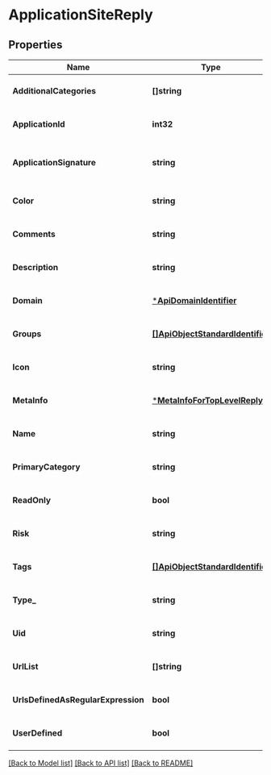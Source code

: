 # ApplicationSiteReply

## Properties
Name | Type | Description | Notes
------------ | ------------- | ------------- | -------------
**AdditionalCategories** | **[]string** | N/A | [optional] [default to null]
**ApplicationId** | **int32** | N/A | [optional] [default to null]
**ApplicationSignature** | **string** | Application signature generated by &lt;a href&#x3D;\&quot;https://supportcenter.checkpoint.com/supportcenter/portal?eventSubmit_doGoviewsolutiondetails&#x3D;&amp;solutionid&#x3D;sk103051\&quot;&gt;Signature Tool&lt;/a&gt;. | [optional] [default to null]
**Color** | **string** | Color of the object. Should be one of existing colors. | [optional] [default to null]
**Comments** | **string** | Comments string. | [optional] [default to null]
**Description** | **string** | N/A | [optional] [default to null]
**Domain** | [***ApiDomainIdentifier**](ApiDomainIdentifier.md) |  | [optional] [default to null]
**Groups** | [**[]ApiObjectStandardIdentifier**](ApiObjectStandardIdentifier.md) | How much details are returned depends on the details-level field of the request. This table shows the level of detail shown when details-level is set to standard. | [optional] [default to null]
**Icon** | **string** | Object icon. | [optional] [default to null]
**MetaInfo** | [***MetaInfoForTopLevelReply**](MetaInfoForTopLevelReply.md) |  | [optional] [default to null]
**Name** | **string** | Object name. Should be unique in the domain. | [optional] [default to null]
**PrimaryCategory** | **string** | N/A | [optional] [default to null]
**ReadOnly** | **bool** | Indicates whether the object is read-only. | [optional] [default to null]
**Risk** | **string** | N/A | [optional] [default to null]
**Tags** | [**[]ApiObjectStandardIdentifier**](ApiObjectStandardIdentifier.md) | Collection of tag objects identified by the name or UID. How much details are returned depends on the details-level field of the request. This table shows the level of detail shown when details-level is set to standard. | [optional] [default to null]
**Type_** | **string** | Type of the object. | [optional] [default to null]
**Uid** | **string** | Object unique identifier. | [optional] [default to null]
**UrlList** | **[]string** | URLs that determine this particular application. | [optional] [default to null]
**UrlsDefinedAsRegularExpression** | **bool** | N/A | [optional] [default to null]
**UserDefined** | **bool** | True if this application site was defined by user (not predefined one). | [optional] [default to null]

[[Back to Model list]](../README.md#documentation-for-models) [[Back to API list]](../README.md#documentation-for-api-endpoints) [[Back to README]](../README.md)


